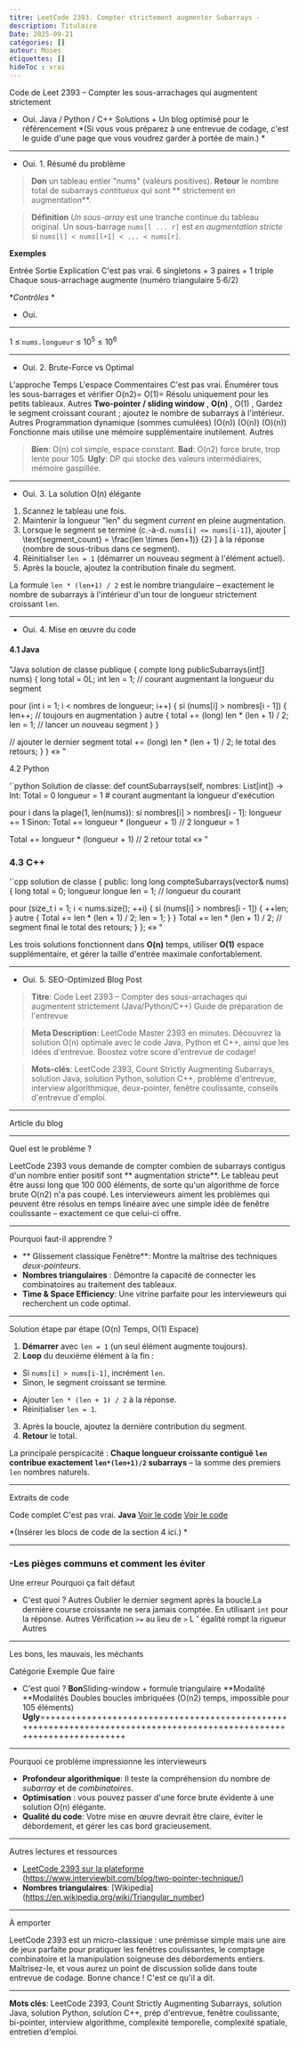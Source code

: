 ```yaml
---
titre: LeetCode 2393. Compter strictement augmenter Subarrays -
description: Titulaire
Date: 2025-09-21
catégories: []
auteur: Moses
étiquettes: []
hideToc : vrai
---
```

Code de Leet 2393 – Compter les sous-arrachages qui augmentent strictement
- Oui. Java / Python / C++ Solutions + Un blog optimisé pour le référencement
*(Si vous vous préparez à une entrevue de codage, c'est le guide d'une page que vous voudrez garder à portée de main.) *

---

- Oui. 1. Résumé du problème

> **Don** un tableau entier "nums" (valeurs positives).
> **Retour** le nombre total de subarrays *contitueux* qui sont ** strictement en augmentation**.

> **Définition**
> *Un sous-array* est une tranche continue du tableau original.
> Un sous-barrage `nums[l ... r]` est *en augmentation stricte* si `nums[l] < nums[l+1] < ... < nums[r]`.

**Exemples**

Entrée Sortie Explication
C'est pas vrai.
6 singletons + 3 paires + 1 triple
Chaque sous-arrachage augmente (numéro triangulaire 5·6/2)

**Contrôles* *

- Oui.
-- -- -- -- -- --
1 ≤ `nums.longueur` ≤ 10<sup>5</sup> ≤ 10<sup>6</sup>

---

- Oui. 2. Brute-Force vs Optimal

L'approche Temps L'espace Commentaires
C'est pas vrai.
Énumérer tous les sous-barrages et vérifier O(n2)= O(1)= Résolu uniquement pour les petits tableaux. Autres
**Two-pointer / sliding window** , **O(n)** , O(1) , Gardez le segment croissant courant ; ajoutez le nombre de subarrays à l'intérieur. Autres
Programmation dynamique (sommes cumulées) (O(n)) (O(n)) (O)(n)) Fonctionne mais utilise une mémoire supplémentaire inutilement. Autres

> **Bien**: O(n) col simple, espace constant.
> **Bad**: O(n2) force brute, trop lente pour 105.
> **Ugly**: DP qui stocke des valeurs intermédiaires, mémoire gaspillée.

---

- Oui. 3. La solution O(n) élégante

1. Scannez le tableau une fois.
2. Maintenir la longueur "len" du segment *current* en pleine augmentation.
3. Lorsque le segment se termine (c.-à-d. `nums[i] <= nums[i‐1]`), ajouter
\[
\text{segment\_count} = \frac{len \times (len+1)} {2}
\]
à la réponse (nombre de sous-tribus dans ce segment).
4. Réinitialiser `len = 1` (démarrer un nouveau segment à l'élément actuel).
5. Après la boucle, ajoutez la contribution finale du segment.

La formule `len * (len+1) / 2` est le nombre triangulaire – exactement le nombre de subarrays à l'intérieur d'un tour de longueur strictement croissant `len`.

---

- Oui. 4. Mise en œuvre du code

#### 4.1 Java

"Java
solution de classe publique {
compte long publicSubarrays(int[] nums) {
long total = 0L;
int len = 1; // courant augmentant la longueur du segment

pour (int i = 1; i < nombres de longueur; i++) {
si (nums[i] > nombres[i - 1]) {
len++; // toujours en augmentation
} autre {
total += (long) len * (len + 1) / 2;
len = 1; // lancer un nouveau segment
}
}

// ajouter le dernier segment
total += (long) len * (len + 1) / 2;
le total des retours;
}
}
«» "

4.2 Python

'`python
Solution de classe:
def countSubarrays(self, nombres: List[int]) -> Int:
Total = 0
longueur = 1 # courant augmentant la longueur d'exécution

pour i dans la plage(1, len(nums)):
si nombres[i] > nombres[i - 1]:
longueur += 1
Sinon:
Total += longueur * (longueur + 1) // 2
longueur = 1

Total += longueur * (longueur + 1) // 2
retour total
«» "

### 4.3 C++

'`cpp
solution de classe {
public:
long long compteSubarrays(vector<int>& nums) {
long total = 0;
longueur longue len = 1; // longueur du courant

pour (size_t i = 1; i < nums.size(); ++i) {
si (nums[i] > nombres[i - 1]) {
++len;
} autre {
Total += len * (len + 1) / 2;
len = 1;
}
}
Total += len * (len + 1) / 2; // segment final
le total des retours;
}
};
«» "

Les trois solutions fonctionnent dans **O(n)** temps, utiliser **O(1)** espace supplémentaire, et gérer la taille d'entrée maximale confortablement.

---

- Oui. 5. SEO-Optimized Blog Post

> **Titre**: Code Leet 2393 – Compter des sous-arrachages qui augmentent strictement (Java/Python/C++) Guide de préparation de l'entrevue

> **Meta Description**: LeetCode Master 2393 en minutes. Découvrez la solution O(n) optimale avec le code Java, Python et C++, ainsi que les idées d'entrevue. Boostez votre score d'entrevue de codage!

> **Mots-clés**: LeetCode 2393, Count Strictly Augmenting Subarrays, solution Java, solution Python, solution C++, problème d'entrevue, interview algorithmique, deux-pointer, fenêtre coulissante, conseils d'entrevue d'emploi.

---

Article du blog

---

Quel est le problème ?

LeetCode 2393 vous demande de compter combien de subarrays contigus d'un nombre entier positif sont ** augmentation stricte**. Le tableau peut être aussi long que 100 000 éléments, de sorte qu'un algorithme de force brute O(n2) n'a pas coupé. Les intervieweurs aiment les problèmes qui peuvent être résolus en temps linéaire avec une simple idée de fenêtre coulissante – exactement ce que celui-ci offre.

---

Pourquoi faut-il apprendre ?

- ** Glissement classique Fenêtre**: Montre la maîtrise des techniques *deux-pointeurs*.
- **Nombres triangulaires** : Démontre la capacité de connecter les combinatoires au traitement des tableaux.
- **Time & Space Efficiency**: Une vitrine parfaite pour les intervieweurs qui recherchent un code optimal.

---

Solution étape par étape (O(n) Temps, O(1) Espace)

1. **Démarrer** avec `len = 1` (un seul élément augmente toujours).
2. **Loop** du deuxième élément à la fin :
- Si `nums[i] > nums[i-1]`, incrément `len`.
- Sinon, le segment croissant se termine.
* Ajouter `len * (len + 1) / 2` à la réponse.
* Réinitialiser `len = 1`.
3. Après la boucle, ajoutez la dernière contribution du segment.
4. **Retour** le total.

La principale perspicacité : **Chaque longueur croissante contiguë `len` contribue exactement `len*(len+1)/2` subarrays** – la somme des premiers `len` nombres naturels.

---

Extraits de code

Code complet
C'est pas vrai.
**Java**
[Voir le code](#)
[Voir le code](#)

*(Insérer les blocs de code de la section 4 ici.) *

---

### -Les pièges communs et comment les éviter

Une erreur Pourquoi ça fait défaut
- C'est quoi ?
Autres Oublier le dernier segment après la boucle.La dernière course croissante ne sera jamais comptée.
En utilisant `int` pour la réponse. Autres
Vérification `>=` au lieu de `>` L ' égalité rompt la rigueur Autres

---

Les bons, les mauvais, les méchants

Catégorie Exemple Que faire
- C'est quoi ?
**Bon**Sliding-window + formule triangulaire
**Modalité **Modalités Doubles boucles imbriquées (O(n2) temps, impossible pour 105 éléments)
**Ugly**=++++++++++++++++++++++++++++++++++++++++++++++++++++++++++++++++++++++++++++++++++++++++++++++++++++++++++++++++++++++

---

Pourquoi ce problème impressionne les intervieweurs

- **Profondeur algorithmique**: Il teste la compréhension du nombre de *subarray* et de *combinatoires*.
- **Optimisation** : vous pouvez passer d'une force brute évidente à une solution O(n) élégante.
- **Qualité du code**: Votre mise en œuvre devrait être claire, éviter le débordement, et gérer les cas bord gracieusement.

---

Autres lectures et ressources

- [LeetCode 2393 sur la plateforme](https://leetcode.com/problèmes/count-strictly-crowing-subarrays/)
(https://www.interviewbit.com/blog/two-pointer-technique/)
- **Nombres triangulaires**: [Wikipedia] (https://en.wikipedia.org/wiki/Triangular_number)

---

À emporter

LeetCode 2393 est un micro-classique : une prémisse simple mais une aire de jeux parfaite pour pratiquer les fenêtres coulissantes, le comptage combinatoire et la manipulation soigneuse des débordements entiers. Maîtrisez-le, et vous aurez un point de discussion solide dans toute entrevue de codage. Bonne chance ! C'est ce qu'il a dit.

---

**Mots clés**: LeetCode 2393, Count Strictly Augmenting Subarrays, solution Java, solution Python, solution C++, prép d'entrevue, fenêtre coulissante, bi-pointer, interview algorithme, complexité temporelle, complexité spatiale, entretien d'emploi.